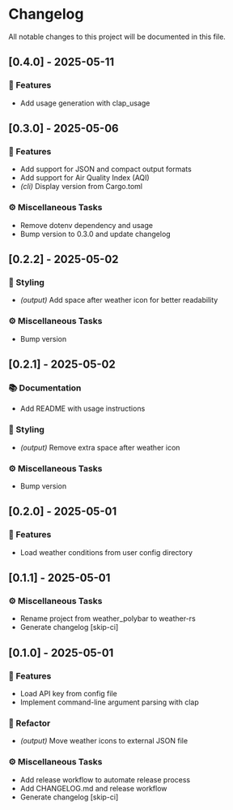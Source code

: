 # Changelog

All notable changes to this project will be documented in this file.

## [0.4.0] - 2025-05-11

### 🚀 Features

- Add usage generation with clap_usage

## [0.3.0] - 2025-05-06

### 🚀 Features

- Add support for JSON and compact output formats
- Add support for Air Quality Index (AQI)
- *(cli)* Display version from Cargo.toml

### ⚙️ Miscellaneous Tasks

- Remove dotenv dependency and usage
- Bump version to 0.3.0 and update changelog

## [0.2.2] - 2025-05-02

### 🎨 Styling

- *(output)* Add space after weather icon for better readability

### ⚙️ Miscellaneous Tasks

- Bump version

## [0.2.1] - 2025-05-02

### 📚 Documentation

- Add README with usage instructions

### 🎨 Styling

- *(output)* Remove extra space after weather icon

### ⚙️ Miscellaneous Tasks

- Bump version

## [0.2.0] - 2025-05-01

### 🚀 Features

- Load weather conditions from user config directory

## [0.1.1] - 2025-05-01

### ⚙️ Miscellaneous Tasks

- Rename project from weather_polybar to weather-rs
- Generate changelog [skip-ci]

## [0.1.0] - 2025-05-01

### 🚀 Features

- Load API key from config file
- Implement command-line argument parsing with clap

### 🚜 Refactor

- *(output)* Move weather icons to external JSON file

### ⚙️ Miscellaneous Tasks

- Add release workflow to automate release process
- Add CHANGELOG.md and release workflow
- Generate changelog [skip-ci]

<!-- generated by git-cliff -->
